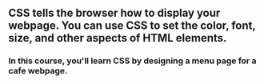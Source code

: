 ## CSS tells the browser how to display your webpage. You can use CSS to set the color, font, size, and other aspects of HTML elements.

### In this course, you'll learn CSS by designing a menu page for a cafe webpage.
